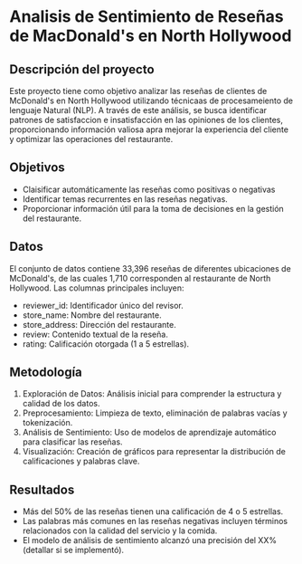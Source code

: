 # Analisis de Sentimiento de Reseñas de MacDonald's en North Hollywood

## Descripción del proyecto

Este proyecto tiene como objetivo analizar las reseñas de clientes de McDonald's en North Hollywood utilizando técnicaas de procesameiento de lenguaje Natural (NLP). A través de este análisis, se busca identificar patrones de satisfaccion e insatisfacción en las opiniones de los clientes, proporcionando información valiosa apra mejorar la experiencia del cliente y optimizar las operaciones del restaurante.

## Objetivos

* Claisificar automáticamente las reseñas como positivas o negativas
* Identificar temas recurrentes en las reseñas negativas.
* Proporcionar información útil para la toma de decisiones en la gestión del restaurante.

## Datos
El conjunto de datos contiene 33,396 reseñas de diferentes ubicaciones de McDonald's, de las cuales 1,710 corresponden al restaurante de North Hollywood. Las columnas principales incluyen:

* reviewer_id: Identificador único del revisor.
* store_name: Nombre del restaurante.
* store_address: Dirección del restaurante.
* review: Contenido textual de la reseña.
* rating: Calificación otorgada (1 a 5 estrellas).
  
## Metodología

1. Exploración de Datos: Análisis inicial para comprender la estructura y calidad de los datos.
2.  Preprocesamiento: Limpieza de texto, eliminación de palabras vacías y tokenización.
3.   Análisis de Sentimiento: Uso de modelos de aprendizaje automático para clasificar las reseñas.
4.   Visualización: Creación de gráficos para representar la distribución de calificaciones y palabras clave.
  
## Resultados

* Más del 50% de las reseñas tienen una calificación de 4 o 5 estrellas.
* Las palabras más comunes en las reseñas negativas incluyen términos relacionados con la calidad del servicio y la comida.
* El modelo de análisis de sentimiento alcanzó una precisión del XX% (detallar si se implementó).
